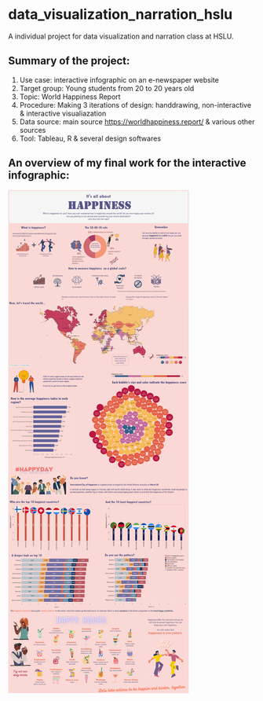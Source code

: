 # data_visualization_narration_hslu
A individual project for data visualization and narration class at HSLU.

## Summary of the project:
1. Use case: interactive infographic on an e-newspaper website
2. Target group: Young students from 20 to 20 years old
3. Topic: World Happiness Report
4. Procedure: Making 3 iterations of design: handdrawing, non-interactive & interactive visualiazation
5. Data source: main source https://worldhappiness.report/ & various other sources 
6. Tool: Tableau, R & several design softwares

## An overview of my final work for the interactive infographic:

<img src="Final_QuyenDuong_DashboardImage.png" />


